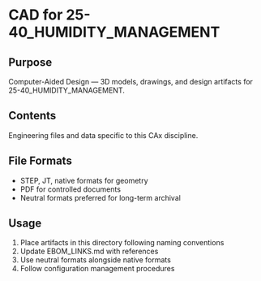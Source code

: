 # CAD for 25-40_HUMIDITY_MANAGEMENT

## Purpose
Computer-Aided Design — 3D models, drawings, and design artifacts for 25-40_HUMIDITY_MANAGEMENT.

## Contents
Engineering files and data specific to this CAx discipline.

## File Formats
- STEP, JT, native formats for geometry
- PDF for controlled documents
- Neutral formats preferred for long-term archival

## Usage
1. Place artifacts in this directory following naming conventions
2. Update EBOM_LINKS.md with references
3. Use neutral formats alongside native formats
4. Follow configuration management procedures
